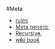 #Meta
* [rules](https://www.modernescpp.com/index.php/c-core-guidelines-rules-for-template-metaprogramming)
* [Meta generic](https://caiorss.github.io/C-Cpp-Notes/CPP-template-metaprogramming.html)
* [Recursive](https://en.wikibooks.org/wiki/More_C%2B%2B_Idioms/Curiously_Recurring_Template_Pattern),
* [wiki book](https://en.wikipedia.org/wiki/Curiously_recurring_template_pattern)
